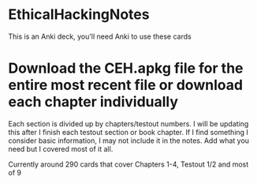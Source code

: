 # EthicalHackingNotes
This is an Anki deck, you'll need Anki to use these cards

# Download the CEH.apkg file for the entire most recent file or download each chapter individually

Each section is divided up by chapters/testout numbers. I will be updating this after I finish each testout section or book chapter. 
If I find something I consider basic information, I may not include it in the notes. Add what you need but I covered most of it all.


Currently around 290 cards that cover Chapters 1-4, Testout 1/2 and most of 9
